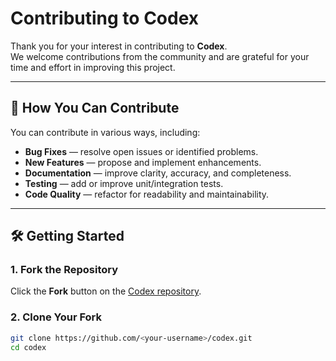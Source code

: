 # Contributing to Codex

Thank you for your interest in contributing to **Codex**.  
We welcome contributions from the community and are grateful for your time and effort in improving this project.

---

## 📌 How You Can Contribute

You can contribute in various ways, including:
- **Bug Fixes** — resolve open issues or identified problems.
- **New Features** — propose and implement enhancements.
- **Documentation** — improve clarity, accuracy, and completeness.
- **Testing** — add or improve unit/integration tests.
- **Code Quality** — refactor for readability and maintainability.

---

## 🛠 Getting Started

### 1. Fork the Repository
Click the **Fork** button on the [Codex repository](https://github.com/OWNER/codex).

### 2. Clone Your Fork
```bash
git clone https://github.com/<your-username>/codex.git
cd codex
